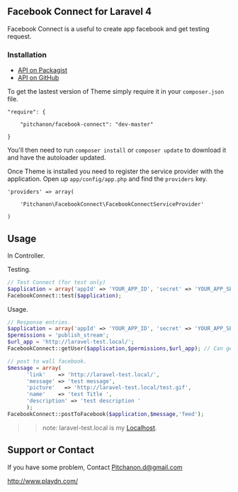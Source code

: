## Facebook Connect for Laravel 4

Facebook Connect is a useful to create app facebook and get testing request.

### Installation

- [API on Packagist](https://packagist.org/packages/pitchanon/facebook-connect)
- [API on GitHub](https://github.com/Pitchanon/Laravel4-FacebookConnect)

To get the lastest version of Theme simply require it in your `composer.json` file.

~~~
"require": {

	"pitchanon/facebook-connect": "dev-master"

}
~~~

You'll then need to run `composer install` or `composer update` to download it and have the autoloader updated.

Once Theme is installed you need to register the service provider with the application. Open up `app/config/app.php` and find the `providers` key.

~~~
'providers' => array(

    'Pitchanon\FacebookConnect\FacebookConnectServiceProvider'

)
~~~

## Usage

In Controller.

Testing.

~~~php
// Test Connect (for test only)
$application = array('appId' => 'YOUR_APP_ID', 'secret' => 'YOUR_APP_SECRET');
FacebookConnect::test($application);

~~~

Usage.

~~~php
// Response entries.
$application = array('appId' => 'YOUR_APP_ID', 'secret' => 'YOUR_APP_SECRET');
$permissions = 'publish_stream';
$url_app = 'http://laravel-test.local/';
FacebookConnect::getUser($application,$permissions,$url_app); // Can get return facebook User data form getUser()

// post to wall facebook.
$message = array(
      'link'    => 'http://laravel-test.local/',
      'message' => 'test message',
      'picture'   => 'http://laravel-test.local/test.gif',
      'name'    => 'test Title ',
      'description' => 'test description '
      );
FacebookConnect::postToFacebook($application,$message,'feed');

~~~


>> note: laravel-test.local is my [Localhost](http://laravel-test.local/).

## Support or Contact

If you have some problem, Contact Pitchanon.d@gmail.com

<a href='http://www.playdn.com/'>http://www.playdn.com/</a>
